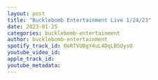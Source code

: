 ```yaml
---
layout: post
title: "Bucklebomb Entertainment Live 1/24/23"
date: 2023-01-25
categories: bucklebomb-entertainment
author: bucklebomb-entertainment
spotify_track_id: 0oRTVUBgY4uL4DqLBSUysO
youtube_video_id: 
apple_track_id: 
youtube_metadata: 
---
```

